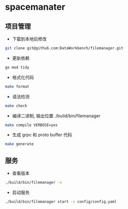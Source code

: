 # spacemanater

## 项目管理
- 下载到本地后修改
```bash 
git clone git@github.com:DataWorkbench/filemanager.git
```

- 更新依赖
```bash
go mod tidy
```

- 格式化代码
```bash
make format
```

- 语法检测
```bash
make check
```

- 编译二进制, 输出位置 ./build/bin/filemanager
```bash
make compile VERBOSE=yes
```

- 生成 grpc 和 proto buffer 代码
```bash
make generate
```

## 服务
- 查看版本
```bash 
./build/bin/filemanager -v
```

- 启动服务
```bash
./build/bin/filemanager start -c config/config.yaml
```

